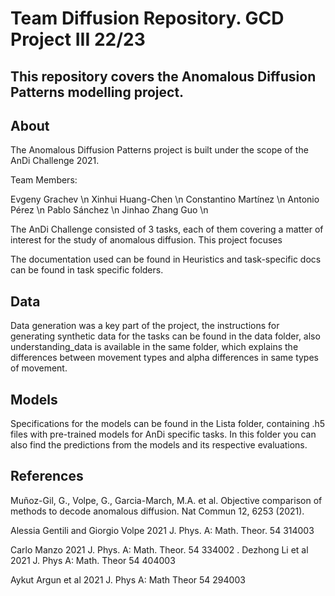 

# Team Diffusion Repository. GCD Project III 22/23

## This repository covers the Anomalous Diffusion Patterns modelling project. 

## About

The Anomalous Diffusion Patterns project is built under the scope of the AnDi Challenge 2021.

Team Members:

Evgeny Grachev \n
Xinhui Huang-Chen \n
Constantino Martínez \n
Antonio Pérez \n
Pablo Sánchez \n
Jinhao Zhang Guo \n


The AnDi Challenge consisted of 3 tasks, each of them covering a matter of interest for the study of anomalous diffusion. This project focuses

The documentation used can be found in Heuristics and task-specific docs can be found in task specific folders.

## Data

Data generation was a key part of the project, the instructions for generating synthetic data for the tasks can be found in the data folder, also understanding_data is available in the same folder, which explains the differences between movement types and alpha differences in same types of movement.

## Models 

Specifications for the models can be found in the Lista folder, containing .h5 files with pre-trained models for AnDi specific tasks. In this folder you can also find the predictions from the models and its respective evaluations.

## References

Muñoz-Gil, G., Volpe, G., Garcia-March, M.A. et al. Objective comparison of methods to decode anomalous diffusion. Nat Commun 12, 6253 (2021).

Alessia Gentili and Giorgio Volpe 2021 J. Phys. A: Math. Theor. 54 314003

Carlo Manzo 2021 J. Phys. A: Math. Theor. 54 334002
. 
Dezhong Li et al 2021 J. Phys A: Math. Theor 54 404003

Aykut Argun et al 2021 J. Phys A: Math Theor 54 294003








